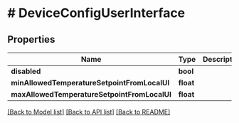 # # DeviceConfigUserInterface

## Properties

Name | Type | Description | Notes
------------ | ------------- | ------------- | -------------
**disabled** | **bool** |  | [optional]
**minAllowedTemperatureSetpointFromLocalUI** | **float** |  | [optional]
**maxAllowedTemperatureSetpointFromLocalUI** | **float** |  | [optional]

[[Back to Model list]](../../README.md#models) [[Back to API list]](../../README.md#endpoints) [[Back to README]](../../README.md)
